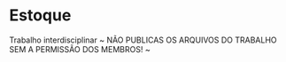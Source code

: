 # Estoque
 Trabalho interdisciplinar
~ NÃO PUBLICAS OS ARQUIVOS DO TRABALHO SEM A PERMISSÃO DOS MEMBROS! ~
